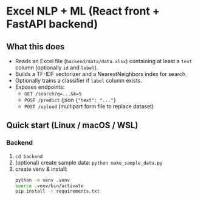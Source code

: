 # Excel NLP + ML (React front + FastAPI backend)

## What this does
- Reads an Excel file (`backend/data/data.xlsx`) containing at least a `text` column (optionally `id` and `label`).
- Builds a TF-IDF vectorizer and a NearestNeighbors index for search.
- Optionally trains a classifier if `label` column exists.
- Exposes endpoints:
  - `GET /search?q=...&k=5`
  - `POST /predict` (json `{"text": "..."}`
  - `POST /upload` (multipart form file to replace dataset)

## Quick start (Linux / macOS / WSL)
### Backend
1. `cd backend`
2. (optional) create sample data: `python make_sample_data.py`
3. create venv & install:
   ```bash
   python -m venv .venv
   source .venv/bin/activate
   pip install -r requirements.txt
